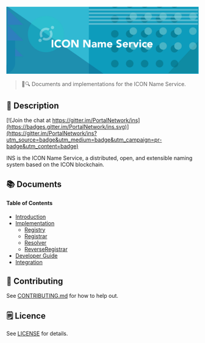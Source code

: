 ![ICON Name Service](./assets/title.jpg)

> 📖🔍 Documents and implementations for the ICON Name Service.

## 📝 Description

[![Join the chat at https://gitter.im/PortalNetwork/ins](https://badges.gitter.im/PortalNetwork/ins.svg)](https://gitter.im/PortalNetwork/ins?utm_source=badge&utm_medium=badge&utm_campaign=pr-badge&utm_content=badge)

INS is the ICON Name Service, a distributed, open, and extensible naming system based on the ICON blockchain.

## 📚 Documents

#### Table of Contents
-  [Introduction](./docs/INTRODUCTION.md)
-  [Implementation](./docs/IMPLEMENTATION.md)
    - [Registry](./docs/REGISTRY.md)
    - [Registrar](./docs/REGISTRAR.md)
    - [Resolver](./docs/RESOLVER.md)
    - [ReverseRegistrar](./docs/REVERSE_REGISTRAR.md)
-  [Developer Guide](./docs/DEVELOPER_GUIDE.md)
-  [Integration](./docs/INTEGRATION.md)

## 📣 Contributing
See [CONTRIBUTING.md](./CONTRIBUTING.md) for how to help out.

## 🗒 Licence
See [LICENSE](./LICENSE) for details.
